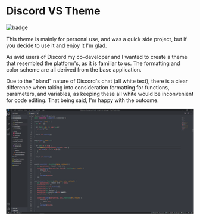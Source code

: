 # Discord VS Theme

![badge](https://img.shields.io/visual-studio-marketplace/d/SmallBlueDevelopment.discord-theme)

This theme is mainly for personal use, and was a quick side project, but if you decide to use it and enjoy it I'm glad.

As avid users of Discord my co-developer and I wanted to create a theme that resembled the platform's, as it 
is familiar to us. The formatting and color scheme are all derived from the base application.

Due to the "bland" nature of Discord's chat (all white text), there is a clear difference when taking into consideration
formatting for functions, parameters, and variables, as keeping these all white would be inconvenient for code editing. 
That being said, I'm happy with the outcome. 


![image](./Capture.PNG)
